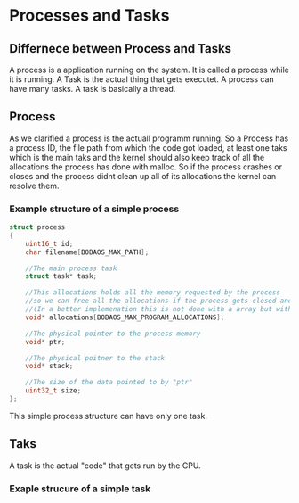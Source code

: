 # Processes and Tasks

## Differnece between Process and Tasks
A process is a application running on the system. It is called a process while it is running. A Task is the actual thing that gets executet. A process can have many tasks. A task is basically a thread.

## Process
As we clarified a process is the actuall programm running. So a Process has a process ID, the file path from which the code got loaded, at least one taks which is the main taks and the kernel should also keep track of all the allocations the process has done with malloc. So if the process crashes or closes and the process didnt clean up all of its allocations the kernel can resolve them.

### Example structure of a simple process
``` c
struct process
{
    uint16_t id;
    char filename[BOBAOS_MAX_PATH];

    //The main process task
    struct task* task;

    //This allocations holds all the memory requested by the process
    //so we can free all the allocations if the process gets closed and the process didnt free them themself
    //(In a better implemenation this is not done with a array but with a pointer and dynamic memory but to keep it simple its a array)
    void* allocations[BOBAOS_MAX_PROGRAM_ALLOCATIONS];

    //The physical pointer to the process memory
    void* ptr;

    //The physical poitner to the stack
    void* stack;

    //The size of the data pointed to by "ptr"
    uint32_t size;
};
```
This simple process structure can have only one task.

## Taks
A task is the actual "code" that gets run by the CPU.

### Exaple strucure of a simple task